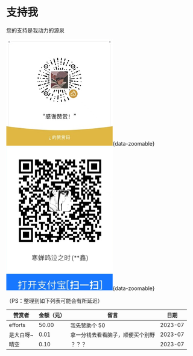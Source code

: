 # 支持我

您的支持是我动力的源泉

![支持我](./img/支持我/wx.jpg){data-zoomable}
![支持我](./img/支持我/zfb.png){data-zoomable}

（PS：整理到如下列表可能会有所延迟）

| 赞赏者    | 金额（元） | 留言                             | 日期    |
| --------- | ---------- | -------------------------------- | ------- |
| efforts   | 50.00      | 我先赞助个 50                    | 2023-07 | 
| 是大白呀~ | 0.01       | 拿一分钱去看看脑子，顺便买个别野 | 2023-07 | 
| 晴空      | 0.10       | ？？？                           | 2023-07 | 
